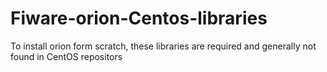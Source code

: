# Fiware-orion-Centos-libraries
To install orion form scratch, these libraries are required and generally not found in CentOS repositors
